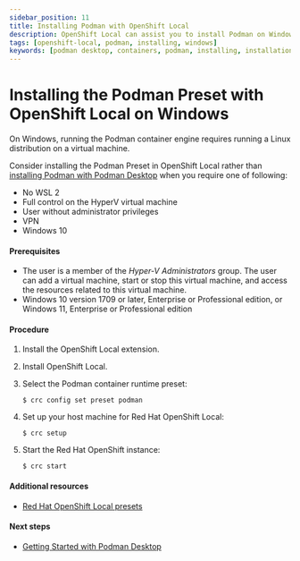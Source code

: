 ```yaml
---
sidebar_position: 11
title: Installing Podman with OpenShift Local
description: OpenShift Local can assist you to install Podman on Windows.
tags: [openshift-local, podman, installing, windows]
keywords: [podman desktop, containers, podman, installing, installation, windows]
---
```


# Installing the Podman Preset with OpenShift Local on Windows

On Windows, running the Podman container engine requires running a Linux distribution on a virtual machine.

Consider installing the Podman Preset in OpenShift Local rather than [installing Podman with Podman Desktop](/docs/podman/installing) when you require one of following:

- No WSL 2
- Full control on the HyperV virtual machine
- User without administrator privileges
- VPN
- Windows 10

#### Prerequisites

- The user is a member of the _Hyper-V Administrators_ group. The user can add a virtual machine, start or stop this virtual machine, and access the resources related to this virtual machine.
- Windows 10 version 1709 or later, Enterprise or Professional edition, or Windows 11, Enterprise or Professional edition

#### Procedure

1. Install the OpenShift Local extension.

1. Install OpenShift Local.

1. Select the Podman container runtime preset:

   ```shell-session
   $ crc config set preset podman
   ```

1. Set up your host machine for Red Hat OpenShift Local:

   ```shell-session
   $ crc setup
   ```

1. Start the Red Hat OpenShift instance:

   ```shell-session
   $ crc start
   ```

#### Additional resources

- [Red Hat OpenShift Local presets](https://access.redhat.com/documentation/en-us/red_hat_openshift_local/2.12/html/getting_started_guide/using_gsg#about-presets_gsg)

#### Next steps

- [Getting Started with Podman Desktop](/docs/containers)

